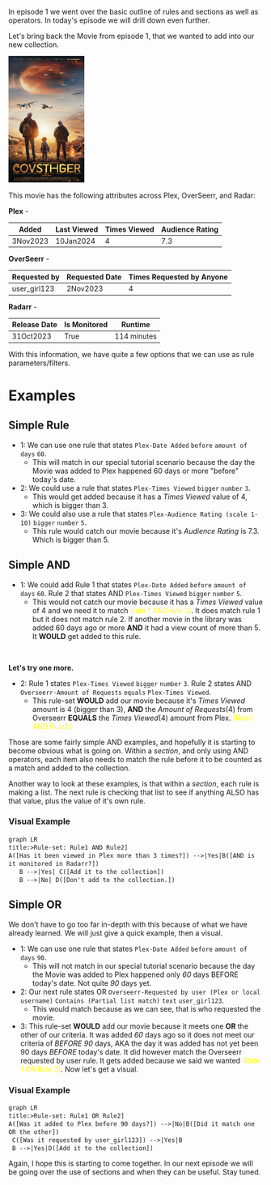 In episode 1 we went over the basic outline of rules and sections as well as operators. In today's episode we will drill down even further.

Let's bring back the Movie from episode 1, that we wanted to add into our new collection.

<p>
<img alt="poster" src="../images/movie_poster.png" width="150" height="250"></img>
</p>

This movie has the following attributes across Plex, OverSeerr, and Radar:

**Plex** -

| Added | Last Viewed | Times Viewed | Audience Rating |
| -------|-------------|--------------|---------------- |
| 3Nov2023 | 10Jan2024 | 4 | 7.3 |

**OverSeerr** -

| Requested by | Requested Date | Times Requested by Anyone|
| ------------| --------------- | ------------- |
| user_girl123 | 2Nov2023 | 4 |

**Radarr** -

| Release Date | Is Monitored | Runtime |
| ------------ | ------------ | ------- |
| 31Oct2023 | True | 114 minutes |

With this information, we have quite a few options that we can use as rule parameters/filters.

# Examples

## Simple Rule

- 1: We can use one rule that states `Plex-Date Added` `before` `amount of days` `60`.
  - This will match in our special tutorial scenario because the day the Movie was added to Plex happened 60 days or more "before" today's date.
- 2: We could use a rule that states `Plex-Times Viewed` `bigger` `number` `3`.
  - This would get added because it has a *Times Viewed* value of 4, which is bigger than 3.
- 3: We could also use a rule that states `Plex-Audience Rating (scale 1-10)` `bigger` `number` `5`.
  - This rule would catch our movie because it's *Audience Rating* is 7.3. Which is bigger than 5.

## Simple AND

- 1: We could add Rule 1 that states `Plex-Date Added` `before` `amount of days` `60`. Rule 2 that states AND `Plex-Times Viewed` `bigger` `number` `5`.
  - This would not catch our movie because it has a *Times Viewed* value of 4 and we need it to match <font color=yellow> (rule 1 AND rule 2)</font>. It does match rule 1 but it does not match rule 2. If another movie in the library was added 60 days ago or more **AND** it had a view count of more than 5. It **WOULD** get added to this rule.
</br>  

**Let's try one more.**

- 2: Rule 1 states `Plex-Times Viewed` `bigger` `number` `3`. Rule 2 states AND `Overseerr-Amount of Requests` `equals` `Plex-Times Viewed`.
  - This rule-set **WOULD** add our movie because it's *Times Viewed* amount is 4 (bigger than 3), **AND** the *Amount of Requests*(4) from Overseerr **EQUALS** the *Times Viewed*(4) amount from Plex. <font color=yellow>(Rule1 AND Rule2)</font>

Those are some fairly simple AND examples, and hopefully it is starting to become obvious what is going on. Within a *section*, and only using AND operators, each item also needs to match the rule before it to be counted as a match and added to the collection.

Another way to look at these examples, is that within a *section*, each rule is making a list. The next rule is checking that list to see if anything ALSO has that value, plus the value of it's own rule.

### Visual Example

 ```mermaid
 graph LR
 title:>Rule-set: Rule1 AND Rule2]
A([Has it been viewed in Plex more than 3 times?]) -->|Yes|B([AND is it monitored in Radarr?])
    B -->|Yes| C([Add it to the collection])
    B -->|No| D([Don't add to the collection.]) 
```

## Simple OR

We don't have to go too far in-depth with this because of what we have already learned. We will just give a quick example, then a visual.

- 1: We can use one rule that states `Plex-Date Added` `before` `amount of days` `90`.
  - This will not match in our special tutorial scenario because the day the Movie was added to Plex happened only *60* days BEFORE today's date. Not quite *90* days yet.
- 2: Our next rule states OR `Overseerr-Requested by user (Plex or local username)` `Contains (Partial list match)` `text` `user_girl123`.
  - This would match because as we can see, that is who requested the movie.
- 3: This rule-set **WOULD** add our movie because it meets one **OR** the other of our criteria. It was added *60* days ago so it does not meet our criteria of *BEFORE* *90* days, AKA the day it was added has not yet been 90 days *BEFORE* today's date. It did however match the Overseerr requested by user rule. It gets added because we said we wanted <font color=yellow>(Rule 1 OR Rule 2)</font>.
Now let's get a visual.

### Visual Example

```mermaid
graph LR
title:>Rule-set: Rule1 OR Rule2]
A([Was it added to Plex before 90 days?]) -->|No|B([Did it match one OR the other])
 C([Was it requested by user_girl123]) -->|Yes|B
 B -->|Yes|D([Add it to the collection]) 
```

Again, I hope this is starting to come together. In our next episode we will be going over the use of sections and when they can be useful. Stay tuned.

